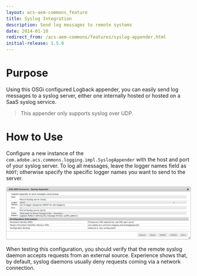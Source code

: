 ```yaml
---
layout: acs-aem-commons_feature
title: Syslog Integration
description: Send log messages to remote systems
date: 2014-01-10
redirect_from: /acs-aem-commons/features/syslog-appender.html
initial-release: 1.5.0
---
```


# Purpose

Using this OSGi configured Logback appender, you can easily send log messages to a syslog server, either one internally hosted or hosted on a SaaS syslog service.

> This appender only supports syslog over UDP.

# How to Use

Configure a new instance of the `com.adobe.acs.commons.logging.impl.SyslogAppender` with the host and port of your syslog server. To log all messages, leave the logger names field as `ROOT`; otherwise specify the specific logger names you want to send to the server.

![syslog configuration](images/config.png)

When testing this configuration, you should verify that the remote syslog daemon accepts requests from an external source. Experience shows that, by default, syslog daemons usually deny requests coming via a network connection.
